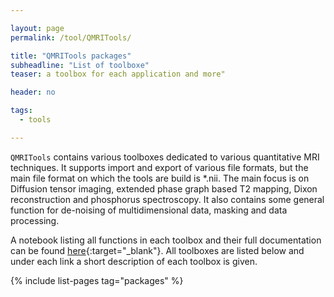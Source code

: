 ```yaml
---

layout: page
permalink: /tool/QMRITools/

title: "QMRITools packages"
subheadline: "List of toolboxe"
teaser: a toolbox for each application and more"

header: no

tags: 
  - tools

---
```


`QMRITools` contains various toolboxes dedicated to various quantitative MRI techniques. It supports import and export of various file formats, but the main file format on which the tools are build is *.nii. The main focus is on Diffusion tensor imaging, extended phase graph based T2 mapping, Dixon reconstruction and phosphorus spectroscopy. It also contains some general function for de-noising of multidimensional data, masking and data processing.

A notebook listing all functions in each toolbox and their full documentation can be found [here](https://github.com/mfroeling/QMRITools/tree/master/QMRITools/Resources/All-Functions.nb){:target="_blank"}. All toolboxes are listed below and under each link a short description of each toolbox is given.

{% include list-pages tag="packages" %}
